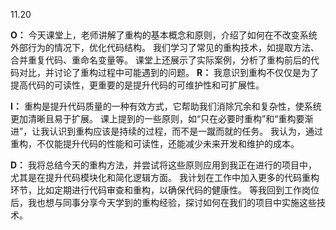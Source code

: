 11.20

**O：**
今天课堂上，老师讲解了重构的基本概念和原则，介绍了如何在不改变系统外部行为的情况下，优化代码结构。
我们学习了常见的重构技术，如提取方法、合并重复代码、重命名变量等。
课堂上还展示了实际案例，分析了重构前后的代码对比，并讨论了重构过程中可能遇到的问题。
**R：**
我意识到重构不仅仅是为了提高代码的可读性，更重要的是提升代码的可维护性和可扩展性。

**I：**
重构是提升代码质量的一种有效方式，它帮助我们消除冗余和复杂性，使系统更加清晰且易于扩展。
课上提到的一些原则，如“只在必要时重构”和“重构要渐进”，让我认识到重构应该是持续的过程，而不是一蹴而就的任务。
我认为，通过重构，不仅能提升代码的性能和可读性，还能减少未来开发和维护的成本。

**D：**
我将总结今天的重构方法，并尝试将这些原则应用到我正在进行的项目中，尤其是在提升代码模块化和简化逻辑方面。
我计划在工作中加入更多的代码重构环节，比如定期进行代码审查和重构，以确保代码的健康性。
等我回到工作岗位后，我也想与同事分享今天学到的重构经验，探讨如何在我们的项目中实施这些技术。